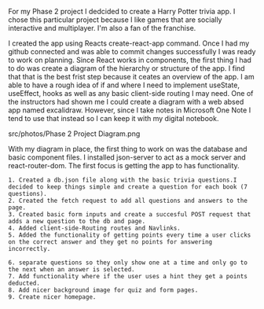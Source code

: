 For my Phase 2 project I dedcided to create a Harry Potter trivia app. I chose this particular project because I like games that are socially interactive and multiplayer. I'm also a fan of the franchise. 

I created the app using Reacts create-react-app command. Once I had my github connected and was able to commit changes successfully I was ready to work on planning. Since React works in components, the first thing I had to do was create a diagram of the hierarchy or structure of the app. I find that that is the best frist step because it ceates an overview of the app. I am able to have a rough idea of if and where I need to implement useState, useEffect, hooks as well as any basic client-side routing I may need. One of the instructors had shown me I could create a diagram with a web absed app named excalidraw. However, since I take notes in Microsoft One Note I tend to use that instead so I can keep it with my digital notebook.

src/photos/Phase 2 Project Diagram.png

With my diagram in place, the first thing to work on was the database and basic component files. I installed json-server to act as a mock server and react-router-dom. The first focus is getting the app to has functionality. 

    1. Created a db.json file along with the basic trivia questions.I decided to keep things simple and create a question for each book (7 questions).
    2. Created the fetch request to add all questions and answers to the page. 
    3. Created basic form inputs and create a succesful POST request that adds a new question to the db and page.
    4. Added client-side-Routing routes and Navlinks. 
    5. Added the functionality of getting points every time a user clicks on the correct answer and they get no points for answering incorrectly.

    6. separate questions so they only show one at a time and only go to the next when an answer is selected.
    7. Add functionality where if the user uses a hint they get a points deducted.
    8. Add nicer background image for quiz and form pages.
    9. Create nicer homepage.
